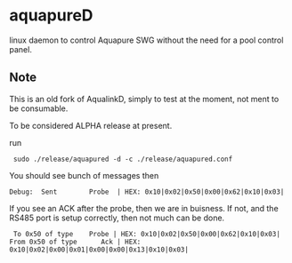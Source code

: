 # aquapureD  
linux daemon to control Aquapure SWG without the need for a pool control panel.

## Note
This is an old fork of AqualinkD, simply to test at the moment, not ment to be consumable.

To be considered ALPHA release at present.

run
```
 sudo ./release/aquapured -d -c ./release/aquapured.conf
 ```

 You should see bunch of messages then
 ```
 Debug:  Sent        Probe  | HEX: 0x10|0x02|0x50|0x00|0x62|0x10|0x03|
 ```

 If you see an ACK after the probe, then we are in buisness.  If not, and the RS485 port is setup correctly, then not much can be done.
 ```
  To 0x50 of type    Probe | HEX: 0x10|0x02|0x50|0x00|0x62|0x10|0x03|
From 0x50 of type      Ack | HEX: 0x10|0x02|0x00|0x01|0x00|0x00|0x13|0x10|0x03|

 ```
